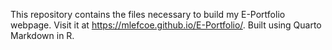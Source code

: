 This repository contains the files necessary to build my E-Portfolio webpage. Visit it at https://mlefcoe.github.io/E-Portfolio/. 
Built using Quarto Markdown in R.
